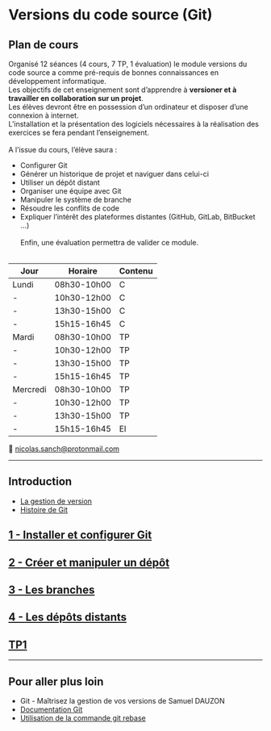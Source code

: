 # Versions du code source (Git)

## Plan de cours

Organisé 12 séances (4 cours, 7 TP, 1 évaluation) le module versions du code source a comme pré-requis de bonnes connaissances en développement informatique.
<br/>
Les objectifs de cet enseignement sont d’apprendre à __versioner et à travailler en collaboration sur un projet__.
<br/>
Les élèves devront être en possession d’un ordinateur et disposer d’une connexion à internet.
<br/>
L’installation et la présentation des logiciels nécessaires à la réalisation des exercices se fera pendant l’enseignement.
<br/><br/>
A l’issue du cours, l’élève saura :
* Configurer Git
* Générer un historique de projet et naviguer dans celui-ci
* Utiliser un dépôt distant
* Organiser une équipe avec Git
* Manipuler le système de branche
* Résoudre les conflits de code
* Expliquer l’intérêt des plateformes distantes (GitHub, GitLab, BitBucket …)
<br/><br/>
Enfin, une évaluation permettra de valider ce module.
<br/><br/>

|Jour|Horaire|Contenu|
|---|---|---|
|Lundi|08h30-10h00|C|
|-|10h30-12h00|C|
|-|13h30-15h00|C|
|-|15h15-16h45|C|
|Mardi|08h30-10h00|TP|
|-|10h30-12h00|TP|
|-|13h30-15h00|TP|
|-|15h15-16h45|TP|
|Mercredi|08h30-10h00|TP|
|-|10h30-12h00|TP|
|-|13h30-15h00|TP|
|-|15h15-16h45|EI|

📧 nicolas.sanch@protonmail.com

___

## Introduction

* [La gestion de version](https://git-scm.com/book/fr/v2/D%C3%A9marrage-rapide-%C3%80-propos-de-la-gestion-de-version)
* [Histoire de Git](https://git-scm.com/book/fr/v2/D%C3%A9marrage-rapide-Une-rapide-histoire-de-Git)


## [1 - Installer et configurer Git](https://github.com/nicolas-sanch/versions-du-code-source/blob/main/1_Configuration/README.md)

## [2 - Créer et manipuler un dépôt](https://github.com/nicolas-sanch/versions-du-code-source/blob/main/2_Depot/README.md)

## [3 - Les branches](https://github.com/nicolas-sanch/versions-du-code-source/blob/main/3_Branches/README.md)

## [4 - Les dépôts distants](https://github.com/nicolas-sanch/versions-du-code-source/blob/main/4_Depots_distants/README.md)

## [TP1](https://github.com/nicolas-sanch/versions-du-code-source/blob/main/TP1/README.md)

___

## Pour aller plus loin

* Git - Maîtrisez la gestion de vos versions de Samuel DAUZON
* [Documentation Git](https://git-scm.com/doc)
* [Utilisation de la commande git rebase](https://www.miximum.fr/blog/git-rebase/)